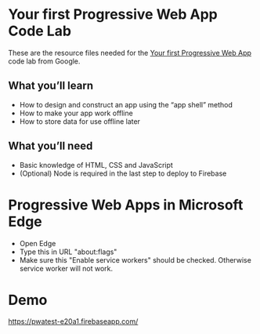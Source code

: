 # Your first Progressive Web App Code Lab

These are the resource files needed for the [Your first Progressive Web App](https://codelabs.developers.google.com/codelabs/your-first-pwapp/)
code lab from Google.

## What you’ll learn
* How to design and construct an app using the “app shell” method
* How to make your app work offline
* How to store data for use offline later

## What you’ll need
* Basic knowledge of HTML, CSS and JavaScript
* (Optional) Node is required in the last step to deploy to Firebase

# Progressive Web Apps in Microsoft Edge
* Open Edge 
* Type this in URL "about:flags"
* Make sure this "Enable service workers" should be checked. Otherwise service worker will not work.

# Demo 
https://pwatest-e20a1.firebaseapp.com/
